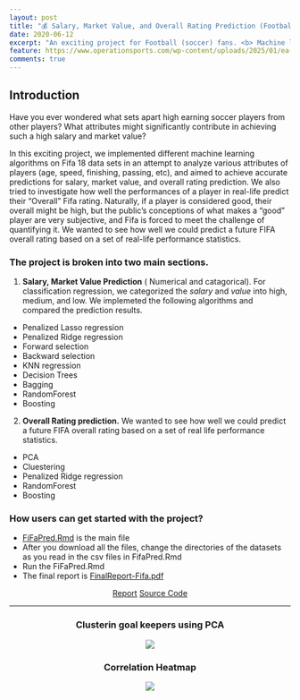 ```yaml
---
layout: post
title: "💰 Salary, Market Value, and Overall Rating Prediction (Football: Soccer)"
date: 2020-06-12
excerpt: "An exciting project for Football (soccer) fans. <b> Machine learning algorithms: R</b> "
feature: https://www.operationsports.com/wp-content/uploads/2025/01/ea-fc-25-announces-team-of-the-year.png?w=1200
comments: true
---
```


## Introduction
Have you ever wondered what sets apart high earning soccer players from other players? What attributes might significantly contribute in achieving such a high salary and market value?

In this exciting project, we implemented different machine learning algorithms on Fifa 18 data sets in an attempt to analyze various attributes of players (age, speed, finishing, passing, etc), and aimed to achieve accurate predictions for salary, market value, and overall rating prediction. We also tried to investigate how well the performances of a player in real-life predict their “Overall” Fifa rating. Naturally, if a player is considered good, their overall might be high, but the public’s conceptions of what makes a “good” player are very subjective, and Fifa is forced to meet the challenge of quantifying it. We wanted to see how well we could predict a future FIFA overall rating based on a set of real-life performance statistics.

### The project is broken into two main sections. 

1) **Salary, Market Value Prediction** ( Numerical and catagorical). For classification regression, we categorized the *salary* and *value* into high, medium, and low. We implemeted the following algorithms and compared the prediction results. 

- Penalized Lasso regression
- Penalized Ridge regression
- Forward selection
- Backward selection
- KNN regression
- Decision Trees
- Bagging
- RandomForest
- Boosting

2) **Overall Rating prediction.** We wanted to see how well we could predict a future FIFA overall rating based on a set of real life performance statistics.

- PCA
- Cluestering
- Penalized Ridge regression
- RandomForest
- Boosting

### How users can get started with the project?

- [FiFaPred.Rmd](https://github.com/gurungkshitij/fifaPrediction/blob/master/FiFaPred.Rmd) is the main file 
- After you download all the files, change the directories of the datasets as you read in the csv files in FifaPred.Rmd 
- Run the FiFaPred.Rmd
- The final report is [FinalReport-Fifa.pdf](https://github.com/gurungkshitij/fifaPrediction/blob/master/FinalReport-Fifa.pdf)

<center>
    <div class="btn-group">
        <a href="https://github.com/gurungkshitij/fifaPrediction/blob/master/FinalReport-Fifa.pdf" class="btn btn-success">Report</a>
        <a href="https://github.com/gurungkshitij/fifaPrediction" class="btn btn-info">Source Code</a></div>

<hr>

### Clusterin goal keepers using PCA                                        
<figure class="FULL">
    <a href='/assets/img/cluster.jpg'><img src='/assets/img/cluster.jpg'></a>
</figure>

### Correlation Heatmap
<figure class="FULL">
    <a href='/assets/img/corr.jpg'><img src='/assets/img/corr.jpg'></a>
</figure>
        




